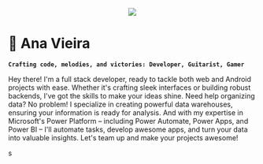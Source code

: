 <p align="center">
  <!-- Typing SVG by DenverCoder1 - https://github.com/DenverCoder1/readme-typing-svg -->
  <a href="https://github.com/DenverCoder1/readme-typing-svg">
    <img src="https://readme-typing-svg.herokuapp.com/?lines=Full-stack%20Web%20and%20Android%20Developer%3BData%20Warehousing%20Specialist%3B10%2B%20years%20of%20coding%20experience%3BAlways%20learning%20new%20things&font=Fira%20Code&center=true&width=440&height=45&color=f75c7e&vCenter=true&pause=1000&size=22" />
  </a>
</p>





# 🎸 Ana Vieira
**`Crafting code, melodies, and victories: Developer, Guitarist, Gamer`**

Hey there! I'm a full stack developer, ready to tackle both web and Android projects with ease. Whether it's crafting sleek interfaces or building robust backends, I've got the skills to make your ideas shine. Need help organizing data? No problem! I specialize in creating powerful data warehouses, ensuring your information is ready for analysis. And with my expertise in Microsoft's Power Platform – including Power Automate, Power Apps, and Power BI – I'll automate tasks, develop awesome apps, and turn your data into valuable insights. Let's team up and make your projects awesome!



<!--
**acavieira/acavieira** is a ✨ _special_ ✨ repository because its `README.md` (this file) appears on your GitHub profile.

Here are some ideas to get you started:

- 🔭 I’m currently working on ...
- 🌱 I’m currently learning ...
- 👯 I’m looking to collaborate on ...
- 🤔 I’m looking for help with ...
- 💬 Ask me about ...
- 📫 How to reach me: ...
- 😄 Pronouns: ...
- ⚡ Fun fact: ...
-->
s